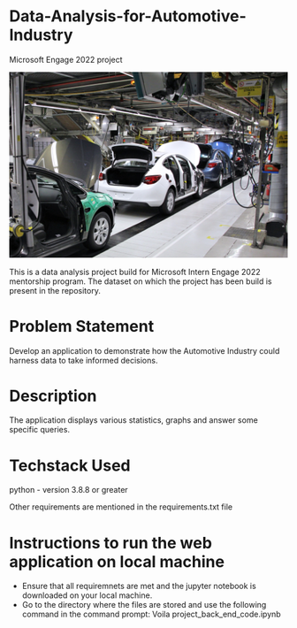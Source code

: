 # Data-Analysis-for-Automotive-Industry
Microsoft Engage 2022 project

![](images/automotive%20industry.jpg)

This is a data analysis project build for Microsoft Intern Engage 2022 mentorship program.
The dataset on which the project has been build is present in the repository.

# **Problem Statement**
Develop an application to demonstrate how the Automotive Industry could harness data to take informed decisions.

# **Description**
The application displays various statistics, graphs and answer some specific queries.

# **Techstack Used**
python - version 3.8.8 or greater

Other requirements are mentioned in the requirements.txt file

# **Instructions to run the web application on local machine**
* Ensure that all requiremnets are met and the jupyter notebook is downloaded on your local machine.
* Go to the directory where the files are stored and use the following command in the command prompt: Voila project_back_end_code.ipynb
